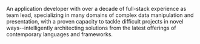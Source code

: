 An application developer with over a decade of full-stack experience as team lead, specializing in many domains of complex data manipulation and presentation, with a proven capacity to tackle difficult projects in novel ways--intelligently architecting solutions from the latest offerings of contemporary languages and frameworks. 